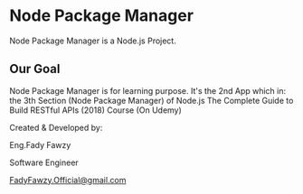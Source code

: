 # Node Package Manager

Node Package Manager is a Node.js Project.

## Our Goal

Node Package Manager is for learning purpose.
It's the 2nd App which in:
the 3th Section (Node Package Manager)
of Node.js The Complete Guide to Build RESTful APIs (2018) Course (On Udemy)

Created & Developed by:

Eng.Fady Fawzy

Software Engineer

FadyFawzy.Official@gmail.com
